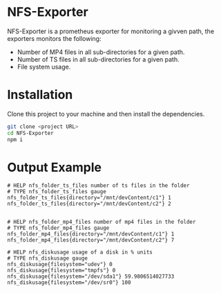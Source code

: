 # NFS-Exporter

NFS-Exporter is a prometheus exporter for monitoring a givven path, the exporters monitors the following:
* Number of MP4 files in all sub-directories for a given path.
* Number of TS files in all sub-directories for a given path.
* File system usage.

# Installation

Clone this project to your machine and then install the dependencies.

```bash
git clone <project URL> 
cd NFS-Exporter
npm i
```

# Output Example

```
# HELP nfs_folder_ts_files number of ts files in the folder
# TYPE nfs_folder_ts_files gauge
nfs_folder_ts_files{directory="/mnt/devContent/c1"} 1
nfs_folder_ts_files{directory="/mnt/devContent/c2"} 2


# HELP nfs_folder_mp4_files number of mp4 files in the folder
# TYPE nfs_folder_mp4_files gauge
nfs_folder_mp4_files{directory="/mnt/devContent/c1"} 1
nfs_folder_mp4_files{directory="/mnt/devContent/c2"} 7

# HELP nfs_diskusage usage of a disk in % units
# TYPE nfs_diskusage gauge
nfs_diskusage{filesystem="udev"} 0
nfs_diskusage{filesystem="tmpfs"} 0
nfs_diskusage{filesystem="/dev/sda1"} 59.9806514027733
nfs_diskusage{filesystem="/dev/sr0"} 100
```
